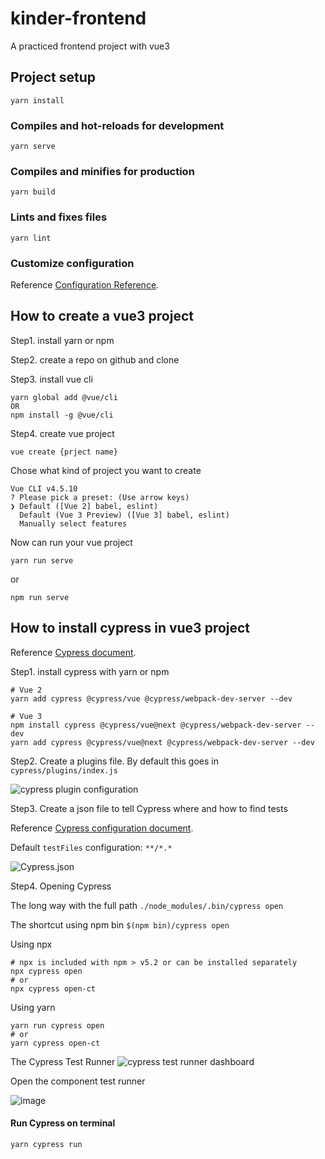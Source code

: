 # kinder-frontend
A practiced frontend project with vue3

## Project setup
```
yarn install
```

### Compiles and hot-reloads for development
```
yarn serve
```

### Compiles and minifies for production
```
yarn build
```

### Lints and fixes files
```
yarn lint
```

### Customize configuration
Reference [Configuration Reference](https://cli.vuejs.org/config/).


## How to create a vue3 project
Step1. install yarn or npm 

Step2. create a repo on github and clone

Step3. install vue cli
```
yarn global add @vue/cli
OR
npm install -g @vue/cli
```
Step4. create vue project
```
vue create {prject name}
```
Chose what kind of project you want to create
```
Vue CLI v4.5.10
? Please pick a preset: (Use arrow keys)
❯ Default ([Vue 2] babel, eslint)
  Default (Vue 3 Preview) ([Vue 3] babel, eslint)
  Manually select features
```

Now can run your vue project
```
yarn run serve
```
or
```
npm run serve
```

## How to install cypress in vue3 project
Reference [Cypress document](https://www.cypress.io/blog/2021/04/06/getting-start-with-cypress-component-testing-vue-2-3/).

Step1. install cypress with yarn or npm
```
# Vue 2
yarn add cypress @cypress/vue @cypress/webpack-dev-server --dev

# Vue 3
npm install cypress @cypress/vue@next @cypress/webpack-dev-server --dev
yarn add cypress @cypress/vue@next @cypress/webpack-dev-server --dev
```

Step2. Create a plugins file. By default this goes in ```cypress/plugins/index.js```

![cypress plugin configuration](https://user-images.githubusercontent.com/48158642/128603338-71ede02f-f318-4aa9-b29e-4ddc236d30f6.png)


Step3. Create a json file to tell Cypress where and how to find tests

Reference [Cypress configuration document](https://docs.cypress.io/guides/references/configuration#cypress-json).

Default ```testFiles``` configuration: ```**/*.*```

![Cypress.json](https://user-images.githubusercontent.com/48158642/128603750-d92733e7-dddc-4204-9ae3-75fd3faa9195.png)


Step4. Opening Cypress

The long way with the full path
```./node_modules/.bin/cypress open```

The shortcut using npm bin
```$(npm bin)/cypress open```

Using npx
```
# npx is included with npm > v5.2 or can be installed separately
npx cypress open
# or
npx cypress open-ct
```

Using yarn
```
yarn run cypress open
# or
yarn cypress open-ct
```

The Cypress Test Runner
![cypress test runner dashboard](https://user-images.githubusercontent.com/48158642/128603899-63f65ca2-6d0c-457c-a1ed-0b991d0f2f6d.png)

Open the component test runner

![image](https://user-images.githubusercontent.com/48158642/128604037-30383aa8-b6eb-4c1c-a380-40428028ba91.png)

#### Run Cypress on terminal
```
yarn cypress run
```

